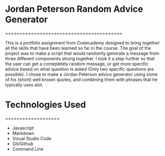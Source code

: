  # Jordan Peterson Random Advice Generator
 =========================================

This is a portfolio assignment from Codecademy designed to bring together all the skills that have been learned so far in the course. The goal of the project
was to make a script that would randomly generate a message from three different components strung together. I took it a step further so that the user can get a 
comepletely random message, or get more specific advice based on what question is asked (Only two specific questions are possible). I chose to make a Jordan Peterson advice generator
using some of his (short) well known quotes, and combining them with phrases that he typically uses alot.

# Technologies Used
===================
+ Javascript
+ Markdown
+ Visual Studio Code
+ Git/Github
+ Command Line

